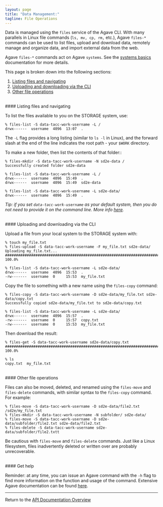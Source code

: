```yaml
---
layout: page
title: "Data Management:"
tagline: File Operations
---
```


Data is managed using the `files` service of the Agave CLI. With many parallels in
Linux file commands (`ls, mv, cp, rm,` etc.), Agave `files-*` commands can be used to 
list files, upload and download data, remotely manage and organize data, and import
external data from the web.

Agave `files-*` commands act on Agave `systems`. See the [systems basics](systems_basics.md)
documentation for more details.

This page is broken down into the following sections:

1. [Listing files and navigating](#listing-files-and-navigating)
2. [Uploading and downloading via the CLI](#uploading-and-downloading-via-the-cli)
3. [Other file operations](#other-file-operations)

<br>
#### Listing files and navigating

To list the files available to you on the STORAGE system, use:
```
% files-list -S data-tacc-work-username -L /
drwx------  username  4096  13:07  .
```

The `-L` flag provides a long listing (similar to `ls -l` in Linux), and the
forward slash at the end of the line indicates the root path - your `$WORK`
directory.

To make a new folder, then list the contents of that folder::
```
% files-mkdir -S data-tacc-work-username -N sd2e-data /
Successfully created folder sd2e-data

% files-list -S data-tacc-work-username -L /
drwx------  username  4096  15:49  .
drwx------  username  4096  15:49  sd2e-data

% files-list -S data-tacc-work-username -L sd2e-data/
drwx------  username  4096  15:49  .
```

*Tip: if you set `data-tacc-work-username` as your default system, then you 
do not need to provide it on the command line. More info [here](systems_basics.md).*

<br>
#### Uploading and downloading via the CLI

Upload a file from your local system to the STORAGE system with:
```
% touch my_file.txt
% files-upload -S data-tacc-work-username -F my_file.txt sd2e-data/
Uploading my_file.txt...
######################################################################## 100.0%

% files-list -S data-tacc-work-username -L sd2e-data/
drwx------  username  4096  15:53  .
-rw-------  username  0     15:53  my_file.txt
```

Copy the file to something with a new name using the `files-copy` command:
```
% files-copy -S data-tacc-work-username -D sd2e-data/my_file.txt sd2e-data/copy.txt
Successfully copied sd2e-data/my_file.txt to sd2e-data/copy.txt

% files-list -S data-tacc-work-username -L sd2e-data/
drwx------  username  4096  15:57  .
-rw-------  username  0     15:57  copy.txt
-rw-------  username  0     15:53  my_file.txt
```

Then download the result:
```
% files-get -S data-tacc-work-username sd2e-data/copy.txt
######################################################################## 100.0%

% ls
copy.txt  my_file.txt
```

<br>
#### Other file operations

Files can also be moved, deleted, and renamed using the `files-move` and `files-delete`
commands, with similar syntax to the `files-copy` command. For example:
```
% files-move -S data-tacc-work-username -D sd2e-data/file2.txt /sd2e/my_file.txt
% files-mkdir -S data-tacc-work-username -N subfolder/ sd2e-data/
% files-move -S data-tacc-work-username -D sd2e-data/subfolder/file2.txt sd2e-data/file2.txt
% files-delete -S data-tacc-work-username sd2e-data/subfolder/file2.txtt
```

Be cautious with `files-move` and `files-delete` commands. Just like a Linux
filesystem, files inadvertently deleted or written over are probably unrecoverable.


<br>
#### Get help

Reminder: at any time, you can issue an Agave command with the `-h` flag to
find more information on the function and usage of the command. Extensive Agave
documentation can be found [here](http://developer.agaveapi.co/).


---
Return to the [API Documentation Overview](../index.md)
